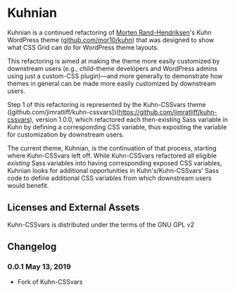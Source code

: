 # Kuhnian

Kuhnian is a continued refactoring of [Morten Rand-Hendriksen](https://mor10.com)'s Kuhn WordPress theme ([github.com/mor10/kuhn](https://github.com/mor10/kuhn)) that was designed to show what CSS Grid can do for WordPress theme layouts.

This refactoring is aimed at making the theme more easily customized by downstream users (e.g., child-theme developers and WordPress admins using just a custom-CSS plugin)—and more generally to demonstrate how themes in general can be made more easily customized by downstream users.

Step 1 of this refactoring is represented by the Kuhn-CSSvars theme ([github.com/jimratliff/kuhn-cssvars])(https://github.com/jimratliff/kuhn-cssvars), version 1.0.0, which refactored each then-existing Sass variable in Kuhn by defining a corresponding CSS variable, thus exposting the variable for customization by downstream users.

The current theme, Kuhnian, is the continuation of that process, starting where Kuhn-CSSvars left off. While Kuhn-CSSvars refactored all eligible *existing* Sass variables into having corresponding exposed CSS variables, Kuhnian looks for additional opportunities in Kuhn's/Kuhn-CSSvars' Sass code to define additional CSS variables from which downstream users would benefit.

## Licenses and External Assets
Kuhn-CSSvars is distributed under the terms of the GNU GPL v2

## Changelog

### 0.0.1 May 13, 2019
- Fork of Kuhn-CSSvars





